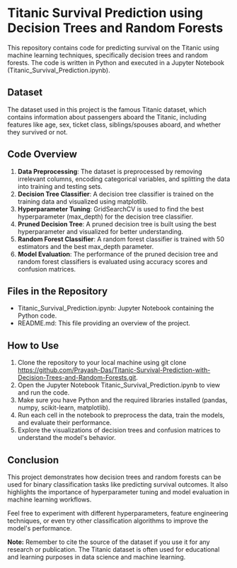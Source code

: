 # Titanic Survival Prediction using Decision Trees and Random Forests

This repository contains code for predicting survival on the Titanic using machine learning techniques, specifically decision trees and random forests. The code is written in Python and executed in a Jupyter Notebook (Titanic_Survival_Prediction.ipynb).

## Dataset

The dataset used in this project is the famous Titanic dataset, which contains information about passengers aboard the Titanic, including features like age, sex, ticket class, siblings/spouses aboard, and whether they survived or not.

## Code Overview

1. **Data Preprocessing**: The dataset is preprocessed by removing irrelevant columns, encoding categorical variables, and splitting the data into training and testing sets.
2. **Decision Tree Classifier**: A decision tree classifier is trained on the training data and visualized using matplotlib.
3. **Hyperparameter Tuning**: GridSearchCV is used to find the best hyperparameter (max_depth) for the decision tree classifier.
4. **Pruned Decision Tree**: A pruned decision tree is built using the best hyperparameter and visualized for better understanding.
5. **Random Forest Classifier**: A random forest classifier is trained with 50 estimators and the best max_depth parameter.
6. **Model Evaluation**: The performance of the pruned decision tree and random forest classifiers is evaluated using accuracy scores and confusion matrices.

## Files in the Repository

- Titanic_Survival_Prediction.ipynb: Jupyter Notebook containing the Python code.
- README.md: This file providing an overview of the project.

## How to Use

1. Clone the repository to your local machine using git clone https://github.com/Prayash-Das/Titanic-Survival-Prediction-with-Decision-Trees-and-Random-Forests.git.
2. Open the Jupyter Notebook Titanic_Survival_Prediction.ipynb to view and run the code.
3. Make sure you have Python and the required libraries installed (pandas, numpy, scikit-learn, matplotlib).
4. Run each cell in the notebook to preprocess the data, train the models, and evaluate their performance.
5. Explore the visualizations of decision trees and confusion matrices to understand the model's behavior.

## Conclusion

This project demonstrates how decision trees and random forests can be used for binary classification tasks like predicting survival outcomes. It also highlights the importance of hyperparameter tuning and model evaluation in machine learning workflows.

Feel free to experiment with different hyperparameters, feature engineering techniques, or even try other classification algorithms to improve the model's performance.

**Note:** Remember to cite the source of the dataset if you use it for any research or publication. The Titanic dataset is often used for educational and learning purposes in data science and machine learning.
